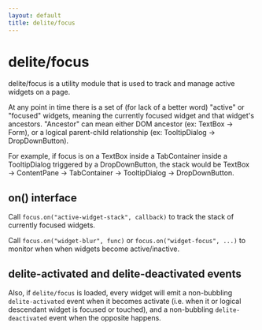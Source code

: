 ```yaml
---
layout: default
title: delite/focus
---
```


# delite/focus

delite/focus is a utility module that is used to track and manage active widgets on a page.

At any point in time there is a set of (for lack of a better word) "active" or "focused" widgets,
meaning the currently focused widget and that widget's ancestors.
"Ancestor" can mean either DOM ancestor (ex: TextBox → Form), or a logical parent-child relationship
(ex: TooltipDialog → DropDownButton).

For example, if focus is on a TextBox inside a TabContainer inside a TooltipDialog triggered by a DropDownButton,
the stack would be
TextBox → ContentPane → TabContainer → TooltipDialog → DropDownButton.

## on() interface

Call `focus.on("active-widget-stack", callback)` to track the stack of currently focused widgets.

Call `focus.on("widget-blur", func)` or `focus.on("widget-focus", ...)` to monitor when
when widgets become active/inactive.

## delite-activated and delite-deactivated events

Also, if `delite/focus` is loaded, every widget will emit a non-bubbling `delite-activated` event
when it becomes activate (i.e. when it or logical descendant widget is focused or touched), and a non-bubbling
`delite-deactivated` event when the opposite happens.


